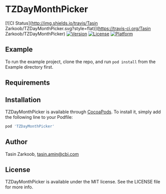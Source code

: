# TZDayMonthPicker

[![CI Status](http://img.shields.io/travis/Tasin Zarkoob/TZDayMonthPicker.svg?style=flat)](https://travis-ci.org/Tasin Zarkoob/TZDayMonthPicker)
[![Version](https://img.shields.io/cocoapods/v/TZDayMonthPicker.svg?style=flat)](http://cocoapods.org/pods/TZDayMonthPicker)
[![License](https://img.shields.io/cocoapods/l/TZDayMonthPicker.svg?style=flat)](http://cocoapods.org/pods/TZDayMonthPicker)
[![Platform](https://img.shields.io/cocoapods/p/TZDayMonthPicker.svg?style=flat)](http://cocoapods.org/pods/TZDayMonthPicker)

## Example

To run the example project, clone the repo, and run `pod install` from the Example directory first.

## Requirements

## Installation

TZDayMonthPicker is available through [CocoaPods](http://cocoapods.org). To install
it, simply add the following line to your Podfile:

```ruby
pod 'TZDayMonthPicker'
```

## Author

Tasin Zarkoob, tasin.amin@cbi.com

## License

TZDayMonthPicker is available under the MIT license. See the LICENSE file for more info.
